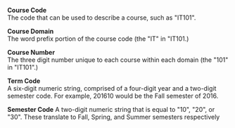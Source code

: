 **Course Code**  
    The code that can be used to describe a course, such as "IT101".
    
**Course Domain**  
    The word prefix portion of the course code (the "IT" in "IT101.)
    
**Course Number**  
    The three digit number unique to each course within each domain (the "101" in "IT101".)

**Term Code**  
    A six-digit numeric string, comprised of a four-digit year and a two-digit semester code. For example, 201610 would be the Fall semester of 2016.

**Semester Code**
A two-digit numeric string that is equal to "10", "20", or "30". These translate to Fall, Spring, and Summer semesters respectively
